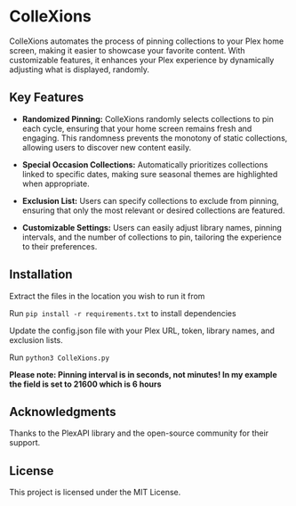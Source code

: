 # ColleXions
ColleXions automates the process of pinning collections to your Plex home screen, making it easier to showcase your favorite content. With customizable features, it enhances your Plex experience by dynamically adjusting what is displayed, randomly.

## Key Features
- **Randomized Pinning:** ColleXions randomly selects collections to pin each cycle, ensuring that your home screen remains fresh and engaging. This randomness prevents the monotony of static collections, allowing users to discover new content easily.

- **Special Occasion Collections:** Automatically prioritizes collections linked to specific dates, making sure seasonal themes are highlighted when appropriate.

- **Exclusion List:** Users can specify collections to exclude from pinning, ensuring that only the most relevant or desired collections are featured.

- **Customizable Settings:** Users can easily adjust library names, pinning intervals, and the number of collections to pin, tailoring the experience to their preferences.

## Installation
Extract the files in the location you wish to run it from

Run ```pip install -r requirements.txt``` to install dependencies

Update the config.json file with your Plex URL, token, library names, and exclusion lists. 

Run ```python3 ColleXions.py```

**Please note: Pinning interval is in seconds, not minutes! In my example the field is set to 21600 which is 6 hours**

## Acknowledgments
Thanks to the PlexAPI library and the open-source community for their support.

## License
This project is licensed under the MIT License.
